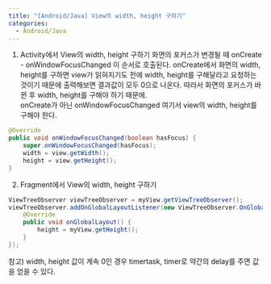 ```yaml
---
title: "[Android/Java] View의 width, height 구하기"
categories:
  - Android/Java
---
```


1. Activity에서 View의 width, height 구하기
화면의 포커스가 변경될 때 onCreate - onWindowFocusChanged 이 순서로 호출된다.
onCreate에서 화면의 width, height를 구하면 view가 읽혀지기도 전에 width, height를 구해달라고 요청하는 것이기 때문에 출력해보면 결과값이 모두 0으로 나온다. 
따라서 화면의 포커스가 바뀐 후 width, height를 구해야 하기 때문에.  
onCreate가 아닌 onWindowFocusChanged 여기서 view의 width, height를 구해야 한다.
```java
@Override
public void onWindowFocusChanged(boolean hasFocus) {
    super.onWindowFocusChanged(hasFocus);
    width = view.getWidth();
    height = view.getHeight();
}
```


2. Fragment에서 View의 width, height 구하기
```java
ViewTreeObserver viewTreeObserver = myView.getViewTreeObserver();
viewTreeObserver.addOnGlobalLayoutListener(new ViewTreeObserver.OnGlobalLayoutListener() {
    @Override
    public void onGlobalLayout() {
        height = myView.getHeight();
    }
});
```
참고) width, height 값이 계속 0인 경우 timertask, timer로 약간의 delay를 주면 값을 얻을 수 있다.
